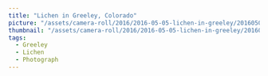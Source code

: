 ```yaml
---
title: "Lichen in Greeley, Colorado"
picture: "/assets/camera-roll/2016/2016-05-05-lichen-in-greeley/20160505_232048139_iOS.jpg"
thumbnail: "/assets/camera-roll/2016/2016-05-05-lichen-in-greeley/20160505_232048139_iOS-thumbnail.jpg"
tags:
  - Greeley
  - Lichen
  - Photograph
---
```

